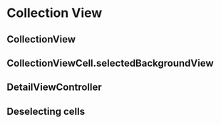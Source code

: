 # Collection View

## CollectionView

## CollectionViewCell.selectedBackgroundView

## DetailViewController

## Deselecting cells
